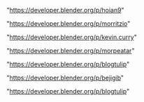 "https://developer.blender.org/p/hoian9"

"https://developer.blender.org/p/morritzio"

"https://developer.blender.org/p/kevin.curry"

"https://developer.blender.org/p/morpeatar"

"https://developer.blender.org/p/blogtulip"

 
"https://developer.blender.org/p/bejigib"


"https://developer.blender.org/p/blogtulip"


 
